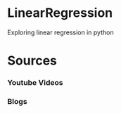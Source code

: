 # LinearRegression
Exploring linear regression in python
# Sources
<h3> Youtube Videos </h3>
<l></l>
<l></l>
<l></l>
<l></l>
<l></l>
<h3> Blogs</h3>
<l></l>
<l></l>
<l></l>
<l></l>
